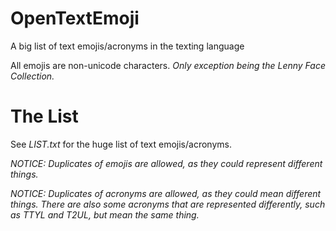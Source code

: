 # OpenTextEmoji
A big list of text emojis/acronyms in the texting language

All emojis are non-unicode characters. *Only exception being the Lenny Face Collection.*

# The List

See *LIST.txt* for the huge list of text emojis/acronyms.

*NOTICE: Duplicates of emojis are allowed, as they could represent different things.*

*NOTICE: Duplicates of acronyms are allowed, as they could mean different things. There are also some acronyms that are represented differently, such as TTYL and T2UL, but mean the same thing.*
